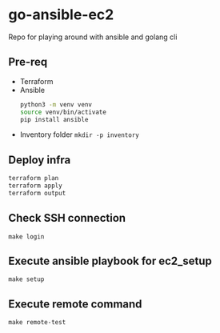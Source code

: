 # go-ansible-ec2

Repo for playing around with ansible and golang cli

## Pre-req
- Terraform
- Ansible
    ```bash
    python3 -m venv venv
    source venv/bin/activate
    pip install ansible
    ```
- Inventory folder `mkdir -p inventory`

## Deploy infra

```bash
terraform plan
terraform apply
terraform output
```

## Check SSH connection

`make login`

## Execute ansible playbook for ec2_setup

`make setup`

## Execute remote command

`make remote-test`
